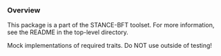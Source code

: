 ### Overview

This package is a part of the STANCE-BFT toolset. For more information, see the README
in the top-level directory.

Mock implementations of required traits. Do NOT use outside of testing!

